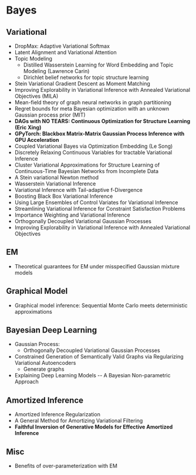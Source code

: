 # Bayes

## Variational
- DropMax: Adaptive Variational Softmax
- Latent Alignment and Variational Attention
- Topic Modeling
	- Distilled Wasserstein Learning for Word Embedding and Topic Modeling (Lawrence Carin)
	- Dirichlet belief networks for topic structure learning
- Stein Variational Gradient Descent as Moment Matching
- Improving Explorability in Variational Inference with Annealed Variational Objectives (MILA)
- Mean-field theory of graph neural networks in graph partitioning
- Regret bounds for meta Bayesian optimization with an unknown Gaussian process prior (MIT)
- **DAGs with NO TEARS: Continuous Optimization for Structure Learning (Eric Xing)**
- **GPyTorch: Blackbox Matrix-Matrix Gaussian Process Inference with GPU Acceleration**
- Coupled Variational Bayes via Optimization Embedding (Le Song)
- Discretely Relaxing Continuous Variables for tractable Variational Inference
- Cluster Variational Approximations for Structure Learning of Continuous-Time Bayesian Networks from Incomplete Data
- A Stein variational Newton method
- Wasserstein Variational Inference
- Variational Inference with Tail-adaptive f-Divergence
- Boosting Black Box Variational Inference
- Using Large Ensembles of Control Variates for Variational Inference
- Streamlining Variational Inference for Constraint Satisfaction Problems
- Importance Weighting and Variational Inference
- Orthogonally Decoupled Variational Gaussian Processes
- Improving Explorability in Variational Inference with Annealed Variational Objectives

## EM
- Theoretical guarantees for EM under misspecified Gaussian mixture models

## Graphical Model
- Graphical model inference: Sequential Monte Carlo meets deterministic approximations

## Bayesian Deep Learning
- Gaussian Process:
	- Orthogonally Decoupled Variational Gaussian Processes
- Constrained Generation of Semantically Valid Graphs via Regularizing Variational Autoencoders
	- Generate graphs
- Explaining Deep Learning Models -- A Bayesian Non-parametric Approach

## Amortized Inference
- Amortized Inference Regularization
- A General Method for Amortizing Variational Filtering
- **Faithful Inversion of Generative Models for Effective Amortized Inference**

## Misc
- Benefits of over-parameterization with EM
